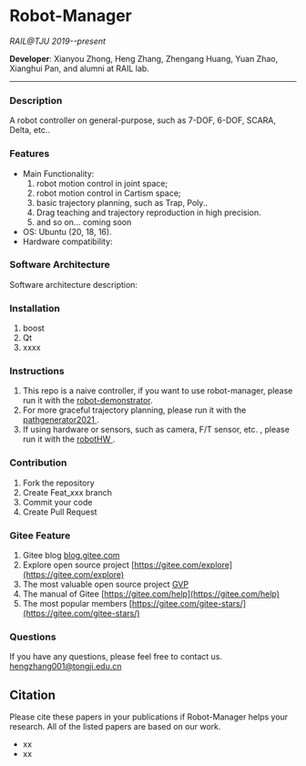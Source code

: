 # Robot-Manager
*RAIL@TJU    2019--present*

**Developer**: Xianyou Zhong, Heng Zhang, Zhengang Huang, Yuan Zhao, Xianghui Pan, and alumni at RAIL lab.

***

### Description
A robot controller on general-purpose, such as 7-DOF, 6-DOF, SCARA, Delta, etc..

### Features

* Main Functionality:
   1. robot motion control in joint space;
   2. robot motion control in Cartism space;
   3. basic trajectory planning, such as Trap, Poly..
   4. Drag teaching and trajectory reproduction in high precision.
   5. and so on... coming soon
* OS: Ubuntu (20, 18, 16).
* Hardware compatibility:

### Software Architecture
Software architecture description:


### Installation

1.  boost
2.  Qt
3.  xxxx

### Instructions

1.  This repo is a naive controller, if you want to use robot-manager, please run it with the [robot-demonstrator](https://gitee.com/tjcrrc-2021/robot-demonstrator).
2.  For more graceful trajectory planning, please run it with the [ pathgenerator2021 ](https://gitee.com/tjcrrc-2021/pathgenerator2021).
3.  If using hardware or sensors, such as camera, F/T sensor, etc. , please run it with the [ robotHW ](https://gitee.com/tjcrrc-2021/robotHW).

### Contribution

1.  Fork the repository
2.  Create Feat_xxx branch
3.  Commit your code
4.  Create Pull Request


### Gitee Feature

1.  Gitee blog [blog.gitee.com](https://blog.gitee.com)
2.  Explore open source project [https://gitee.com/explore](https://gitee.com/explore)
3.  The most valuable open source project [GVP](https://gitee.com/gvp)
4.  The manual of Gitee [https://gitee.com/help](https://gitee.com/help)
5.  The most popular members  [https://gitee.com/gitee-stars/](https://gitee.com/gitee-stars/)

### Questions
If you have any questions, please feel free to contact us.
hengzhang001@tongji.edu.cn

## Citation
Please cite these papers in your publications if Robot-Manager helps your research. All of the listed papers are based on our work.
* xx
* xx

